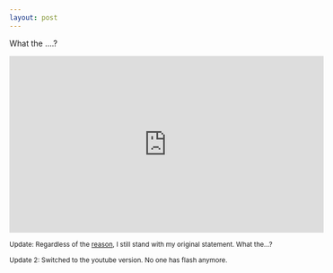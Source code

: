 ```yaml
---
layout: post
---
```

What the ….?

<center><iframe width="560" height="315" src="https://www.youtube.com/embed/KmtzQCSh6xk" frameborder="0" allow="autoplay; encrypted-media" allowfullscreen></iframe></center>

<small>Update: Regardless of the [reason](https://web.archive.org/web/20060212182055/http://joi.ito.com:80/archives/2005/01/18/ozone_madness.html), I still stand with my original statement. What the…?</small>

<small>Update 2: Switched to the youtube version. No one has flash anymore.</small>
